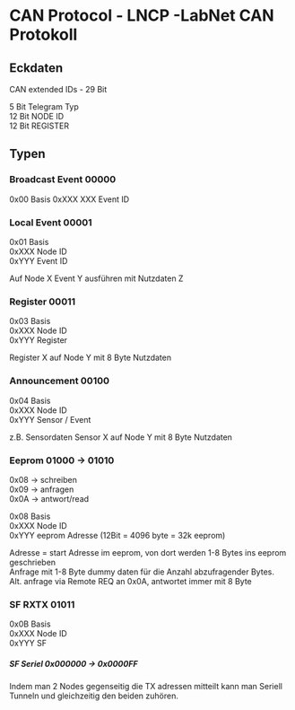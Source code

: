 # CAN Protocol - LNCP -LabNet CAN Protokoll

## Eckdaten

CAN extended IDs - 29 Bit  

5 Bit Telegram Typ  
12 Bit NODE ID  
12 Bit REGISTER  

## Typen

### Broadcast Event 00000

0x00 Basis
0xXXX XXX Event ID


### Local Event 00001

0x01 Basis  
0xXXX Node ID  
0xYYY Event ID  

Auf Node X Event Y ausführen mit Nutzdaten Z

### Register 00011

0x03 Basis  
0xXXX Node ID  
0xYYY Register  

Register X auf Node Y mit 8 Byte Nutzdaten

### Announcement 00100

0x04 Basis  
0xXXX Node ID  
0xYYY Sensor / Event 

z.B. Sensordaten
Sensor X auf Node Y mit 8 Byte Nutzdaten

### Eeprom 01000 -> 01010

0x08 -> schreiben  
0x09 -> anfragen  
0x0A -> antwort/read

0x08 Basis  
0xXXX Node ID  
0xYYY eeprom Adresse (12Bit = 4096 byte = 32k eeprom)  

Adresse = start Adresse im eeprom, von dort werden 1-8 Bytes ins eeprom geschrieben  
Anfrage mit 1-8 Byte dummy daten für die Anzahl abzufragender Bytes.  
Alt. anfrage via Remote REQ an 0x0A, antwortet immer mit 8 Byte

### SF RXTX 01011

0x0B Basis  
0xXXX Node ID  
0xYYY SF  

##### SF Seriel 0x000000 -> 0x0000FF
  
Indem man 2 Nodes gegenseitig die TX adressen mitteilt kann man Seriell Tunneln und gleichzeitig den beiden zuhören.  

##### 

